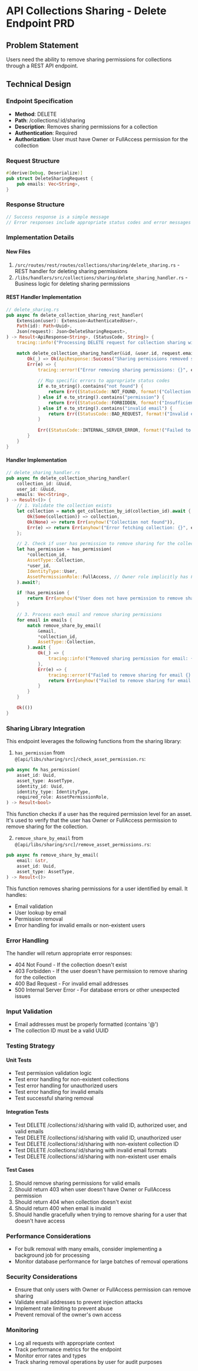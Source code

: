 # API Collections Sharing - Delete Endpoint PRD

## Problem Statement
Users need the ability to remove sharing permissions for collections through a REST API endpoint.

## Technical Design

### Endpoint Specification
- **Method**: DELETE
- **Path**: /collections/:id/sharing
- **Description**: Removes sharing permissions for a collection
- **Authentication**: Required
- **Authorization**: User must have Owner or FullAccess permission for the collection

### Request Structure
```rust
#[derive(Debug, Deserialize)]
pub struct DeleteSharingRequest {
    pub emails: Vec<String>,
}
```

### Response Structure
```rust
// Success response is a simple message
// Error responses include appropriate status codes and error messages
```

### Implementation Details

#### New Files
1. `/src/routes/rest/routes/collections/sharing/delete_sharing.rs` - REST handler for deleting sharing permissions
2. `/libs/handlers/src/collections/sharing/delete_sharing_handler.rs` - Business logic for deleting sharing permissions

#### REST Handler Implementation
```rust
// delete_sharing.rs
pub async fn delete_collection_sharing_rest_handler(
    Extension(user): Extension<AuthenticatedUser>,
    Path(id): Path<Uuid>,
    Json(request): Json<DeleteSharingRequest>,
) -> Result<ApiResponse<String>, (StatusCode, String)> {
    tracing::info!("Processing DELETE request for collection sharing with ID: {}, user_id: {}", id, user.id);

    match delete_collection_sharing_handler(&id, &user.id, request.emails).await {
        Ok(_) => Ok(ApiResponse::Success("Sharing permissions removed successfully".to_string())),
        Err(e) => {
            tracing::error!("Error removing sharing permissions: {}", e);
            
            // Map specific errors to appropriate status codes
            if e.to_string().contains("not found") {
                return Err((StatusCode::NOT_FOUND, format!("Collection not found: {}", e)));
            } else if e.to_string().contains("permission") {
                return Err((StatusCode::FORBIDDEN, format!("Insufficient permissions: {}", e)));
            } else if e.to_string().contains("invalid email") {
                return Err((StatusCode::BAD_REQUEST, format!("Invalid email: {}", e)));
            }
            
            Err((StatusCode::INTERNAL_SERVER_ERROR, format!("Failed to remove sharing permissions: {}", e)))
        }
    }
}
```

#### Handler Implementation
```rust
// delete_sharing_handler.rs
pub async fn delete_collection_sharing_handler(
    collection_id: &Uuid,
    user_id: &Uuid,
    emails: Vec<String>,
) -> Result<()> {
    // 1. Validate the collection exists
    let collection = match get_collection_by_id(collection_id).await {
        Ok(Some(collection)) => collection,
        Ok(None) => return Err(anyhow!("Collection not found")),
        Err(e) => return Err(anyhow!("Error fetching collection: {}", e)),
    };

    // 2. Check if user has permission to remove sharing for the collection (Owner or FullAccess)
    let has_permission = has_permission(
        *collection_id,
        AssetType::Collection,
        *user_id,
        IdentityType::User,
        AssetPermissionRole::FullAccess, // Owner role implicitly has FullAccess permissions
    ).await?;

    if !has_permission {
        return Err(anyhow!("User does not have permission to remove sharing for this collection"));
    }

    // 3. Process each email and remove sharing permissions
    for email in emails {
        match remove_share_by_email(
            &email,
            *collection_id,
            AssetType::Collection,
        ).await {
            Ok(_) => {
                tracing::info!("Removed sharing permission for email: {} on collection: {}", email, collection_id);
            },
            Err(e) => {
                tracing::error!("Failed to remove sharing for email {}: {}", email, e);
                return Err(anyhow!("Failed to remove sharing for email {}: {}", email, e));
            }
        }
    }

    Ok(())
}
```

### Sharing Library Integration
This endpoint leverages the following functions from the sharing library:

1. `has_permission` from `@[api/libs/sharing/src]/check_asset_permission.rs`:
```rust
pub async fn has_permission(
    asset_id: Uuid,
    asset_type: AssetType,
    identity_id: Uuid,
    identity_type: IdentityType,
    required_role: AssetPermissionRole,
) -> Result<bool>
```
This function checks if a user has the required permission level for an asset. It's used to verify that the user has Owner or FullAccess permission to remove sharing for the collection.

2. `remove_share_by_email` from `@[api/libs/sharing/src]/remove_asset_permissions.rs`:
```rust
pub async fn remove_share_by_email(
    email: &str,
    asset_id: Uuid,
    asset_type: AssetType,
) -> Result<()>
```
This function removes sharing permissions for a user identified by email. It handles:
- Email validation
- User lookup by email
- Permission removal
- Error handling for invalid emails or non-existent users

### Error Handling
The handler will return appropriate error responses:
- 404 Not Found - If the collection doesn't exist
- 403 Forbidden - If the user doesn't have permission to remove sharing for the collection
- 400 Bad Request - For invalid email addresses
- 500 Internal Server Error - For database errors or other unexpected issues

### Input Validation
- Email addresses must be properly formatted (contains '@')
- The collection ID must be a valid UUID

### Testing Strategy

#### Unit Tests
- Test permission validation logic
- Test error handling for non-existent collections
- Test error handling for unauthorized users
- Test error handling for invalid emails
- Test successful sharing removal

#### Integration Tests
- Test DELETE /collections/:id/sharing with valid ID, authorized user, and valid emails
- Test DELETE /collections/:id/sharing with valid ID, unauthorized user
- Test DELETE /collections/:id/sharing with non-existent collection ID
- Test DELETE /collections/:id/sharing with invalid email formats
- Test DELETE /collections/:id/sharing with non-existent user emails

#### Test Cases
1. Should remove sharing permissions for valid emails
2. Should return 403 when user doesn't have Owner or FullAccess permission
3. Should return 404 when collection doesn't exist
4. Should return 400 when email is invalid
5. Should handle gracefully when trying to remove sharing for a user that doesn't have access

### Performance Considerations
- For bulk removal with many emails, consider implementing a background job for processing
- Monitor database performance for large batches of removal operations

### Security Considerations
- Ensure that only users with Owner or FullAccess permission can remove sharing
- Validate email addresses to prevent injection attacks
- Implement rate limiting to prevent abuse
- Prevent removal of the owner's own access

### Monitoring
- Log all requests with appropriate context
- Track performance metrics for the endpoint
- Monitor error rates and types
- Track sharing removal operations by user for audit purposes
